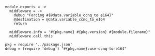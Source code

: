     module.exports = ->
      middleware = ->
        debug "Forcing #{@data.variable_ccnq_to_e164}"
        @destination = @data.variable_ccnq_to_e164
        return

      middleware.info = "#{pkg.name} #{pkg.version} #{module.filename}"
      middleware.call this

    pkg = require '../package.json'
    debug = (require 'debug') "#{pkg.name}:use-ccnq-to-e164"
